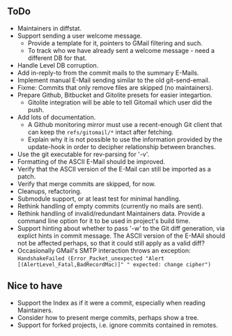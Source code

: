 ## ToDo

* Maintainers in diffstat.
* Support sending a user welcome message.
    * Provide a template for it, pointers to GMail filtering and such.
    * To track who we have already sent a welcome message - need a different DB for that.
* Handle Level DB corruption.
* Add in-reply-to from the commit mails to the summary E-Mails.
* Implement manual E-Mail sending similar to the old git-send-email.
* Fixme: Commits that only remove files are skipped (no maintainers).
* Prepare Github, Bitbucket and Gitolite presets for easier integartion.
    * Gitolite integration will be able to tell Gitomail which user did the push.
* Add lots of documentation.
  * A Github monitoring mirror must use a recent-enough Git client that can keep
    the `refs/gitomail/*` intact after fetching.
  * Explain why it is not possible to use the information provided by the update-hook
    in order to decipher relationship between branches.
* Use the git executable for rev-parsing for '-v'.
* Formatting of the ASCII E-Mail should be improved.
* Verify that the ASCII version of the E-Mail can still be imported as a patch.
* Verify that merge commits are skipped, for now.
* Cleanups, refactoring.
* Submodule support, or at least test for minimal handling.
* Rethink handling of empty commits (currently no mails are sent).
* Rethink handling of invalid/redundant Maintainers data. Provide a command line
  option for it to be used in project's build time.
* Support hinting about whether to pass '-w' to the Git diff generation, via
  explict hints in commit message. The ASCII version of the E-MAil should not be 
  affected perhaps, so that it could still apply as a valid diff?
* Occasionally GMail's SMTP interaction throws an exception:
  `HandshakeFailed (Error_Packet_unexpected "Alert [(AlertLevel_Fatal,BadRecordMac)]" " expected: change cipher")`

## Nice to have

* Support the Index as if it were a commit, especially when reading Maintainers.
* Consider how to present merge commits, perhaps show a tree.
* Support for forked projects, i.e. ignore commits contained in remotes.
